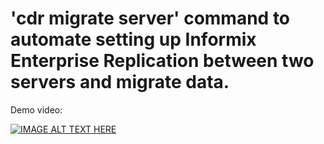 # 'cdr migrate server' command to automate setting up Informix Enterprise Replication between two servers and migrate data.

Demo video: 

[![IMAGE ALT TEXT HERE](https://img.youtube.com/vi/STAo7wsEKgE/0.jpg)](https://www.youtube.com/watch?v=STAo7wsEKgE)
